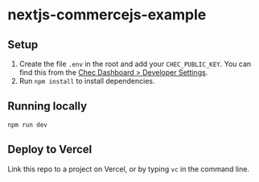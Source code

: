 # nextjs-commercejs-example

## Setup

1. Create the file `.env` in the root and add your `CHEC_PUBLIC_KEY`. You can find this from the [Chec Dashboard > Developer Settings](https://dashboard.chec.io/settings/developer).
2. Run `npm install` to install dependencies.

## Running locally

`npm run dev`

## Deploy to Vercel

Link this repo to a project on Vercel, or by typing `vc` in the command line.
